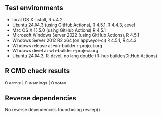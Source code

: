 ## Test environments

* local OS X install, R 4.4.2
* Ubuntu 24.04.3 (using GitHub Actions), R 4.5.1, R 4.4.3, devel
* Mac OS X 15.5.0 (using GitHub Actions) R 4.5.1
* Microsoft Windows Server 2022 (using GitHub Actions), R 4.5.1
* Windows Server 2012 R2 x64 (on appveyor-ci) R 4.5.1, R 4.4.3
* Windows release at win-builder.r-project.org
* Windows devel at win-builder.r-project.org
* Ubuntu 24.04.3, R-devel, no long double (R-hub builder/GitHub Actions)

## R CMD check results

0 errors | 0 warnings | 0 notes

## Reverse dependencies
	
No reverse dependencies found using revdep()
